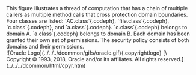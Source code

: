 <div>
This figure illustrates a thread of computation that has a chain of
multiple callers as multiple method calls that cross protection domain
boundaries. Four classes are listed: `AC.class`{.codeph},
`file.class`{.codeph}, `c.class`{.codeph}, and `a.class`{.codeph}.
`c.class`{.codeph} belongs to domain A. `a.class`{.codeph} belongs to
domain B. Each domain has been granted their own set of permissions. The
security policy consists of both domains and their permissions.

</div>
<div class="footer">
![Oracle Logo](../../../dcommon/gifs/oracle.gif){.copyrightlogo} [\
<span class="copyrightlogo">Copyright © 1993, 2018,
Oracle and/or its affiliates. All rights reserved.</span>](../../../dcommon/html/cpyr.htm)

</div>
